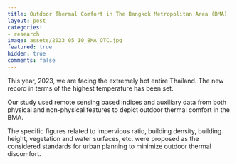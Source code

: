 ```yaml
---
title: Outdoor Thermal Comfort in The Bangkok Metropolitan Area (BMA)
layout: post
categories:
- research
image: assets/2023_05_10_BMA_OTC.jpg
featured: true
hidden: true
comments: false
---
```



This year, 2023, we are facing the extremely hot entire Thailand. 
The new record in terms of the highest temperature has been set.

Our study used remote sensing based indices and auxiliary data from both physical and non-physical features to depict outdoor thermal comfort in the BMA. 

The specific figures related to impervious ratio, building density, building height, vegetation and water surfaces, etc. were proposed as the considered standards for urban planning to minimize outdoor thermal discomfort.





